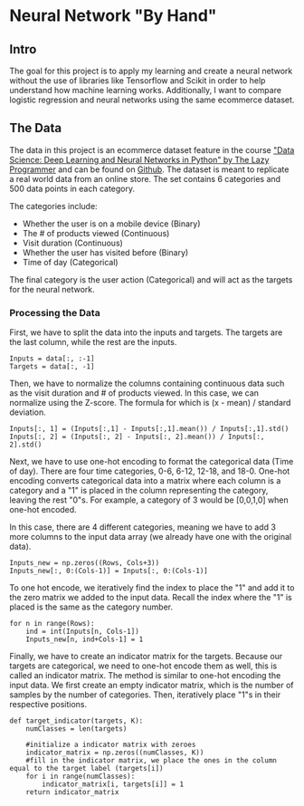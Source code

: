 # Neural Network "By Hand"
## Intro
The goal for this project is to apply my learning and create a neural network without the use of libraries like Tensorflow and Scikit in order to help understand how machine learning works. Additionally, I want to compare logistic regression and neural networks using the same ecommerce dataset.

## The Data
The data in this project is an ecommerce dataset feature in the course ["Data Science: Deep Learning and Neural Networks in Python" by The Lazy Programmer](https://www.udemy.com/course/data-science-deep-learning-in-python/) and can be found on [Github](https://github.com/lazyprogrammer/machine_learning_examples/blob/master/ann_logistic_extra/ecommerce_data.csv). The dataset is meant to replicate a real world data from an online store. The set contains 6 categories and 500 data points in each category. 

The categories include:
- Whether the user is on a mobile device (Binary)
- The # of products viewed (Continuous)
- Visit duration (Continuous)
- Whether the user has visited before (Binary)
- Time of day (Categorical)

The final category is the user action (Categorical) and will act as the targets for the neural network.

### Processing the Data

First, we have to split the data into the inputs and targets. The targets are the last column, while the rest are the inputs.  
```
Inputs = data[:, :-1]
Targets = data[:, -1]
```
Then, we have to normalize the columns containing continuous data such as the visit duration and # of products viewed. In this case, we can normalize using the Z-score. The formula for which is (x - mean) / standard deviation.  
```
Inputs[:, 1] = (Inputs[:,1] - Inputs[:,1].mean()) / Inputs[:,1].std()
Inputs[:, 2] = (Inputs[:, 2] - Inputs[:, 2].mean()) / Inputs[:, 2].std()
```
Next, we have to use one-hot encoding to format the categorical data (Time of day). There are four time categories, 0-6, 6-12, 12-18, and 18-0. One-hot encoding converts categorical data into a matrix where each column is a category and a "1" is placed in the column representing the category, leaving the rest "0"s. For example, a category of 3 would be [0,0,1,0] when one-hot encoded.  

In this case, there are 4 different categories, meaning we have to add 3 more columns to the input data array (we already have one with the original data).  
```
Inputs_new = np.zeros((Rows, Cols+3))
Inputs_new[:, 0:(Cols-1)] = Inputs[:, 0:(Cols-1)]
```
To one hot encode, we iteratively find the index to place the "1" and add it to the zero matrix we added to the input data. Recall the index where the "1" is placed is the same as the category number.  
```
for n in range(Rows):
    ind = int(Inputs[n, Cols-1])
    Inputs_new[n, ind+Cols-1] = 1
```  

Finally, we have to create an indicator matrix for the targets. Because our targets are categorical, we need to one-hot encode them as well, this is called an indicator matrix. The method is similar to one-hot encoding the input data. We first create an empty indicator matrix, which is the number of samples by the number of categories. Then, iteratively place "1"s in their respective positions.  

```
def target_indicator(targets, K):
    numClasses = len(targets)

    #initialize a indicator matrix with zeroes
    indicator_matrix = np.zeros((numClasses, K))
    #fill in the indicator matrix, we place the ones in the column equal to the target label (targets[i])
    for i in range(numClasses):
        indicator_matrix[i, targets[i]] = 1
    return indicator_matrix
 ```
